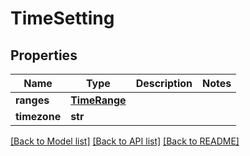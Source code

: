 # TimeSetting

## Properties
Name | Type | Description | Notes
------------ | ------------- | ------------- | -------------
**ranges** | [**TimeRange**](TimeRange.md) |  | 
**timezone** | **str** |  | 

[[Back to Model list]](../README.md#documentation-for-models) [[Back to API list]](../README.md#documentation-for-api-endpoints) [[Back to README]](../README.md)

